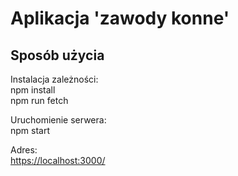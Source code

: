 # Aplikacja 'zawody konne'

## Sposób użycia

Instalacja zależności:  
npm install  
npm run fetch

Uruchomienie serwera:  
npm start

Adres:  
[https://localhost:3000/](https://localhost:3000/)
